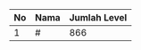 | No | Nama            | Jumlah Level |
|----|-----------------|--------------|
| 1  | #    |    866        |
